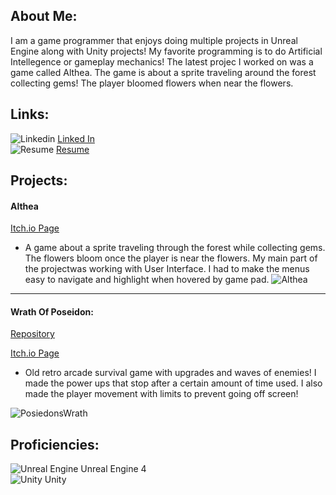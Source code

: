 ## About Me:

I am a game programmer that enjoys doing multiple projects in Unreal Engine along with Unity projects! My favorite programming is to do 
Artificial Intellegence or gameplay mechanics! The latest projec I worked on was a game called Althea. The game is about a sprite traveling
around the forest collecting gems! The player bloomed flowers when near the flowers.

## Links:
![Linkedin](https://icons.iconarchive.com/icons/danleech/simple/16/linkedin-icon.png) [Linked In](https://www.linkedin.com/in/britt-boudreaux-9777081ba/)     
![Resume](https://icons.iconarchive.com/icons/areskub/seize/16/Resume-icon.png)  [Resume](https://github.com/brittb123/brittb123/raw/main/Resume.pdf)       

## Projects:

#### Althea
[Itch.io Page](https://green-production.itch.io/althea)

- A game about a sprite traveling through the forest while collecting gems. The flowers bloom once the player is near the flowers. My main part 
of the projectwas working with User Interface. I had to make the menus easy to navigate and highlight when hovered by game pad.
![Althea](https://img.itch.zone/aW1hZ2UvMTU1ODUxMy85MTA2MzIyLnBuZw==/original/k3N3xP.png)

----------------------------------------------------------------------------------------------------------------------------------------------------------------

#### Wrath Of Poseidon:
[Repository](https://github.com/WoodrowCrawford/MinorProduction)

[Itch.io Page](https://sevenseas-production.itch.io/wrath-of-poseidon)

- Old retro arcade survival game with upgrades and waves of enemies! I made the power ups that stop after a certain amount of time used. I also 
  made the player movement with limits to prevent going off screen! 
 
 ![PosiedonsWrath](https://img.itch.zone/aW1nLzYzNTg2ODcucG5n/original/EzS0nd.png)

## Proficiencies:
![Unreal Engine](https://icons.iconarchive.com/icons/th3-prophetman/unreal-tournament-3/48/Unreal-Tournament-III-icon.png) Unreal Engine 4    
![Unity](https://icons.iconarchive.com/icons/papirus-team/papirus-apps/48/unity-editor-icon-icon.png) Unity


